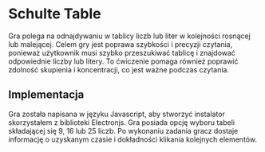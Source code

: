 # Schulte Table

Gra polega na odnajdywaniu w tablicy liczb lub liter w kolejności rosnącej lub malejącej. Celem gry jest poprawa szybkości i precyzji czytania, ponieważ użytkownik musi szybko przeszukiwać tablicę i znajdować odpowiednie liczby lub litery. To ćwiczenie pomaga również poprawić zdolność skupienia i koncentracji, co jest ważne podczas czytania.


## Implementacja

Gra została napisana w języku Javascript, aby stworzyć instalator skorzystałem z biblioteki Electronjs. Gra posiada opcję wyboru tabeli składającej się 9, 16 lub 25 liczb. Po wykonaniu zadania gracz dostaje informację o uzyskanym czasie i dokładności klikania kolejnych elementów.

